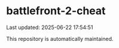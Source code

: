 # battlefront-2-cheat

Last updated: 2025-06-22 17:54:51

This repository is automatically maintained.
